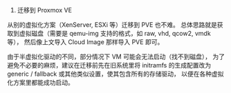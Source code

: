 1.  迁移到 Proxmox VE

从别的虚拟化方案（XenServer, ESXi 等）迁移到 PVE 也不难。
总体思路就是获取到虚拟磁盘（需要是 qemu-img 支持的格式，如 raw, vhd, qcow2, vmdk 等），
然后像上文导入 Cloud Image 那样导入 PVE 即可。

由于半虚拟化驱动的不同，部分情况下 VM 可能会无法启动（找不到磁盘），
为了避免不必要的麻烦，建议在迁移前先在旧系统里将 initramfs 的生成配置改为
generic / fallback 或其他类似设置，使其包含所有的存储驱动，
以便在各种虚拟化方案里都能成功启动。
